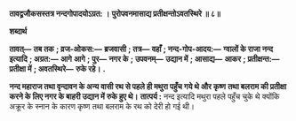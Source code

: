 **तावद्व्रजौकसस्तत्र नन्दगोपादयोऽग्रत: ।** **पुरोपवनमासाद्य प्रतीक्षन्तोऽवतस्थिरे ॥ ८॥** 

**शब्दार्थ** 

**तावत्—** **तब तक** **; व्रज-ओकस:—** **ब्रजवासी** **; तत्र—** **वहाँ** **; नन्द-गोप-आदय:—** **ग्वालों के राजा नन्द इत्यादि** **; अग्रत:—** **आगे** **आगे** **; पुर—** **नगर के** **; उपवनम्—** **उद्यान में** **; आसाद्य—** **आकर** **; प्रतीक्षन्त:—** **प्रतीक्षा में** **; अवतस्थिरे—** **रुके रहे।** **.** 

**नन्द महाराज तथा वृन्दावन के अन्य वासी रथ से पहले ही मथुरा पहुँच गये थे और कृष्ण** **तथा बलराम की प्रतीक्षा करने के लिए नगर के बाहरी उद्यान में रुके हुए थे।** **तात्पर्य :** नन्द इत्यादि मथुरा पहले पहुँच चुके थे क्योंकि अक्रूर के स्नान के कारण कृष्ण तथा बलराम के रथ को देरी हो गई थी।  